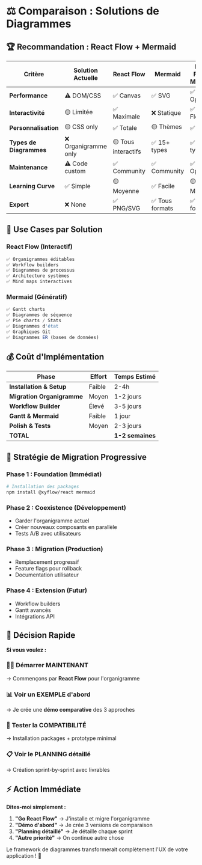 # ⚖️ Comparaison : Solutions de Diagrammes

## 🏆 Recommandation : **React Flow + Mermaid**

| Critère | Solution Actuelle | React Flow | Mermaid | React Flow + Mermaid |
|---------|-------------------|------------|---------|---------------------|
| **Performance** | ⚠️ DOM/CSS | ✅ Canvas | ✅ SVG | ✅ Optimal |
| **Interactivité** | 🟡 Limitée | ✅ Maximale | ❌ Statique | ✅ Flexible |
| **Personnalisation** | 🟡 CSS only | ✅ Totale | 🟡 Thèmes | ✅ Totale |
| **Types de Diagrammes** | ❌ Organigramme only | 🟡 Tous interactifs | ✅ 15+ types | ✅ Tous types |
| **Maintenance** | ⚠️ Code custom | ✅ Community | ✅ Community | ✅ Optimal |
| **Learning Curve** | ✅ Simple | 🟡 Moyenne | ✅ Facile | 🟡 Moyenne |
| **Export** | ❌ None | ✅ PNG/SVG | ✅ Tous formats | ✅ Tous formats |

## 🎯 Use Cases par Solution

### React Flow (Interactif)
```typescript
✅ Organigrammes éditables
✅ Workflow builders  
✅ Diagrammes de processus
✅ Architecture systèmes
✅ Mind maps interactives
```

### Mermaid (Génératif)
```typescript  
✅ Gantt charts
✅ Diagrammes de séquence
✅ Pie charts / Stats
✅ Diagrammes d'état
✅ Graphiques Git
✅ Diagrammes ER (bases de données)
```

## 💰 Coût d'Implémentation

| Phase | Effort | Temps Estimé |
|-------|--------|--------------|
| **Installation & Setup** | Faible | 2-4h |
| **Migration Organigramme** | Moyen | 1-2 jours |
| **Workflow Builder** | Élevé | 3-5 jours |
| **Gantt & Mermaid** | Faible | 1 jour |
| **Polish & Tests** | Moyen | 2-3 jours |
| **TOTAL** | | **1-2 semaines** |

## 🚦 Stratégie de Migration Progressive

### Phase 1 : Foundation (Immédiat)
```bash
# Installation des packages
npm install @xyflow/react mermaid
```

### Phase 2 : Coexistence (Développement)
- Garder l'organigramme actuel
- Créer nouveaux composants en parallèle
- Tests A/B avec utilisateurs

### Phase 3 : Migration (Production)
- Remplacement progressif
- Feature flags pour rollback
- Documentation utilisateur

### Phase 4 : Extension (Futur)
- Workflow builders
- Gantt avancés
- Intégrations API

## 🎲 Décision Rapide

**Si vous voulez :**

### 🏃‍♂️ **Démarrer MAINTENANT** 
→ Commençons par **React Flow** pour l'organigramme

### 📊 **Voir un EXEMPLE d'abord**
→ Je crée une **démo comparative** des 3 approches

### 🧪 **Tester la COMPATIBILITÉ**
→ Installation packages + prototype minimal

### 📋 **Voir le PLANNING détaillé**
→ Création sprint-by-sprint avec livrables

## ⚡ Action Immédiate

**Dites-moi simplement :**
1. **"Go React Flow"** → J'installe et migre l'organigramme
2. **"Démo d'abord"** → Je crée 3 versions de comparaison  
3. **"Planning détaillé"** → Je détaille chaque sprint
4. **"Autre priorité"** → On continue autre chose

Le framework de diagrammes transformerait complètement l'UX de votre application ! 🚀
